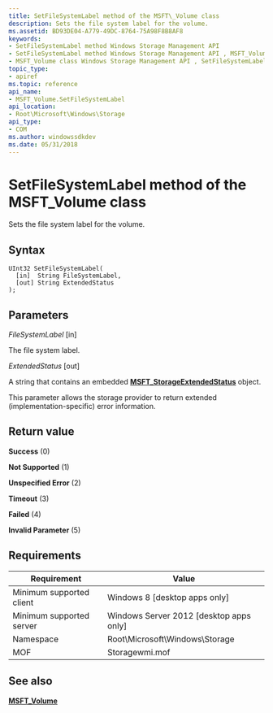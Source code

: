 ```yaml
---
title: SetFileSystemLabel method of the MSFT\_Volume class
description: Sets the file system label for the volume.
ms.assetid: BD93DE04-A779-49DC-8764-75A98F8B8AF8
keywords:
- SetFileSystemLabel method Windows Storage Management API
- SetFileSystemLabel method Windows Storage Management API , MSFT_Volume class
- MSFT_Volume class Windows Storage Management API , SetFileSystemLabel method
topic_type:
- apiref
ms.topic: reference
api_name:
- MSFT_Volume.SetFileSystemLabel
api_location:
- Root\Microsoft\Windows\Storage
api_type:
- COM
ms.author: windowssdkdev
ms.date: 05/31/2018
---
```


# SetFileSystemLabel method of the MSFT\_Volume class

Sets the file system label for the volume.

## Syntax


```mof
UInt32 SetFileSystemLabel(
  [in]  String FileSystemLabel,
  [out] String ExtendedStatus
);
```



## Parameters

 

*FileSystemLabel* \[in\]
 

The file system label.

 

*ExtendedStatus* \[out\]
 

A string that contains an embedded [**MSFT\_StorageExtendedStatus**](msft-storageextendedstatus.md) object.

This parameter allows the storage provider to return extended (implementation-specific) error information.

 

## Return value

 

**Success** (0)
 

**Not Supported** (1)
 

**Unspecified Error** (2)
 

**Timeout** (3)
 

**Failed** (4)
 

**Invalid Parameter** (5)
 

## Requirements



| Requirement | Value |
|-------------------------------------|-------------------------------------------------------------------------------------------|
| Minimum supported client | Windows 8 \[desktop apps only\]                                                |
| Minimum supported server | Windows Server 2012 \[desktop apps only\]                                      |
| Namespace                | Root\\Microsoft\\Windows\\Storage                                              |
| MOF                      |  Storagewmi.mof  |



## See also

 

[**MSFT\_Volume**](msft-volume.md)
 

 

 





